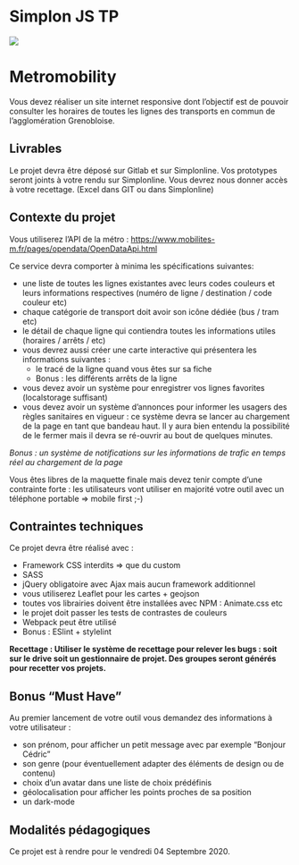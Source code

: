 # Simplon JS TP
![](https://i.imgur.com/kQ7uq7k.jpg)

# Metromobility
Vous devez réaliser un site internet responsive dont l’objectif est de pouvoir consulter les horaires de toutes les lignes des transports en commun de l’agglomération Grenobloise.

## Livrables
Le projet devra être déposé sur Gitlab et sur Simplonline. Vos prototypes seront joints à votre rendu sur Simplonline. Vous devrez nous donner accès à votre recettage. (Excel dans GIT ou dans Simplonline)

## Contexte du projet
Vous utiliserez l’API de la métro : https://www.mobilites-m.fr/pages/opendata/OpenDataApi.html

Ce service devra comporter à minima les spécifications suivantes:
* une liste de toutes les lignes existantes avec leurs codes couleurs et leurs informations respectives (numéro de ligne / destination / code couleur etc)
* chaque catégorie de transport doit avoir son icône dédiée (bus / tram etc)
* le détail de chaque ligne qui contiendra toutes les informations utiles (horaires / arrêts / etc)
* vous devrez aussi créer une carte interactive qui présentera les informations suivantes :
	* le tracé de la ligne quand vous êtes sur sa fiche
	* Bonus : les différents arrêts de la ligne
* vous devez avoir un système pour enregistrer vos lignes favorites (localstorage suffisant)
* vous devez avoir un système d’annonces pour informer les usagers des règles sanitaires en vigueur : ce système devra se lancer au chargement de la page en tant que bandeau haut. Il y aura bien entendu la possibilité de le fermer mais il devra se ré-ouvrir au bout de quelques minutes.

_Bonus : un système de notifications sur les informations de trafic en temps réel au chargement de la page_

Vous êtes libres de la maquette finale mais devez tenir compte d’une contrainte forte : les utilisateurs vont utiliser en majorité votre outil avec un téléphone portable => mobile first ;-)

## Contraintes techniques
Ce projet devra être réalisé avec :
* Framework CSS interdits => que du custom
* SASS
* jQuery obligatoire avec Ajax mais aucun framework additionnel
* vous utiliserez Leaflet pour les cartes + geojson
* toutes vos librairies doivent être installées avec NPM : Animate.css etc
* le projet doit passer les tests de contrastes de couleurs
* Webpack peut être utilisé
* Bonus : ESlint + stylelint

**Recettage : Utiliser le système de recettage pour relever les bugs : soit sur le drive soit un gestionnaire de projet. Des groupes seront générés pour recetter vos projets.**

## Bonus “Must Have”
Au premier lancement de votre outil vous demandez des informations à votre utilisateur :
* son prénom, pour afficher un petit message avec par exemple “Bonjour Cédric”
* son genre (pour éventuellement adapter des éléments de design ou de contenu)
* choix d’un avatar dans une liste de choix prédéfinis
* géolocalisation pour afficher les points proches de sa position
* un dark-mode

## Modalités pédagogiques
Ce projet est à rendre pour le vendredi 04 Septembre 2020.
